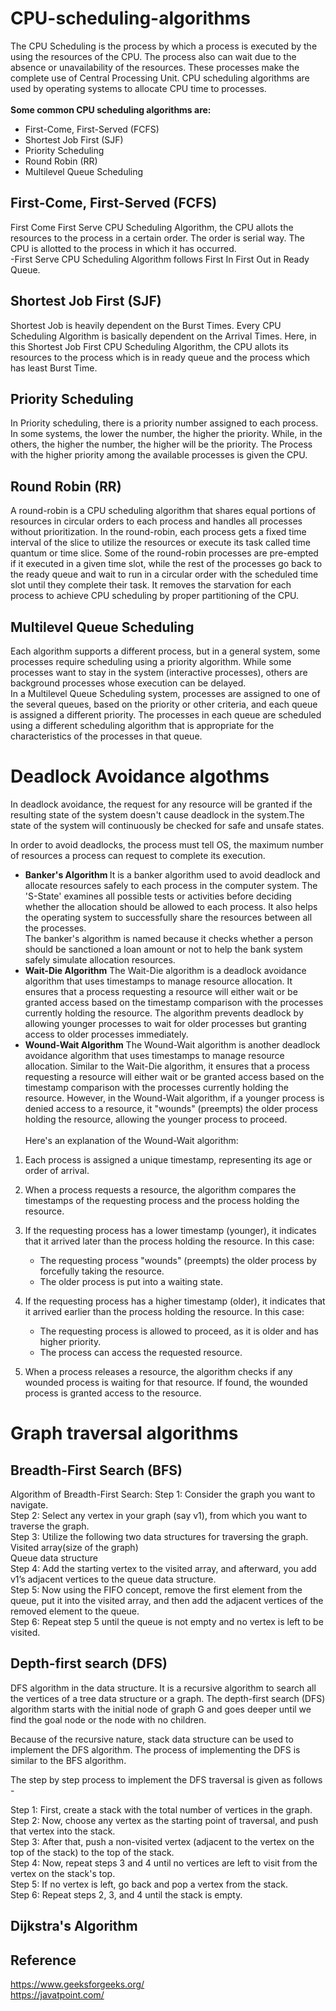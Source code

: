 # CPU-scheduling-algorithms
The CPU Scheduling is the process by which a process is executed by the using the resources of the CPU. The process also can wait due to the absence or unavailability of the resources. These processes make the complete use of Central Processing Unit.
CPU scheduling algorithms are used by operating systems to allocate CPU time to processes.<br>
 <br>
 <b>Some common CPU scheduling algorithms are:</b><br>
* First-Come, First-Served (FCFS)<br>
* Shortest Job First (SJF)<br>
* Priority Scheduling<br> 
* Round Robin (RR)<br>
* Multilevel Queue Scheduling<br>
## First-Come, First-Served (FCFS)
First Come First Serve CPU Scheduling Algorithm, the CPU allots the resources to the process in a certain order. The order is serial way. The CPU is allotted to the process in which it has occurred.<br>
-First Serve CPU Scheduling Algorithm follows First In First Out in Ready Queue.
## Shortest Job First (SJF)
Shortest Job is heavily dependent on the Burst Times. Every CPU Scheduling Algorithm is basically dependent on the Arrival Times. Here, in this Shortest Job First CPU Scheduling Algorithm, the CPU allots its resources to the process which is in ready queue and the process which has least Burst Time.
## Priority Scheduling 
In Priority scheduling, there is a priority number assigned to each process. In some systems, the lower the number, the higher the priority. While, in the others, the higher the number, the higher will be the priority. The Process with the higher priority among the available processes is given the CPU.
## Round Robin (RR)
A round-robin is a CPU scheduling algorithm that shares equal portions of resources in circular orders to each process and handles all processes without prioritization. In the round-robin, each process gets a fixed time interval of the slice to utilize the resources or execute its task called time quantum or time slice. Some of the round-robin processes are pre-empted if it executed in a given time slot, while the rest of the processes go back to the ready queue and wait to run in a circular order with the scheduled time slot until they complete their task. It removes the starvation for each process to achieve CPU scheduling by proper partitioning of the CPU.
## Multilevel Queue Scheduling
Each algorithm supports a different process, but in a general system, some processes require scheduling using a priority algorithm. While some processes want to stay in the system (interactive processes), others are background processes whose execution can be delayed.<br>
In a Multilevel Queue Scheduling system, processes are assigned to one of the several queues, based on the priority or other criteria, and each queue is assigned a different priority. The processes in each queue are scheduled using a different scheduling algorithm that is appropriate for the characteristics of the processes in that queue.

# Deadlock Avoidance algothms
In deadlock avoidance, the request for any resource will be granted if the resulting state of the system doesn't cause deadlock in the system.The state of the system will continuously be checked for safe and unsafe states.

In order to avoid deadlocks, the process must tell OS, the maximum number of resources a process can request to complete its execution.
<br>
* <b>Banker's Algorithm </b>
It is a banker algorithm used to avoid deadlock and allocate resources safely to each process in the computer system. The 'S-State' examines all possible tests or activities before deciding whether the allocation should be allowed to each process. It also helps the operating system to successfully share the resources between all the processes. <br>
The banker's algorithm is named because it checks whether a person should be sanctioned a loan amount or not to help the bank system safely simulate allocation resources.
* <b>Wait-Die Algorithm</b>
The Wait-Die algorithm is a deadlock avoidance algorithm that uses timestamps to manage resource allocation. It ensures that a process requesting a resource will either wait or be granted access based on the timestamp comparison with the processes currently holding the resource. The algorithm prevents deadlock by allowing younger processes to wait for older processes but granting access to older processes immediately.
* <b>Wound-Wait Algorithm</b>
The Wound-Wait algorithm is another deadlock avoidance algorithm that uses timestamps to manage resource allocation. Similar to the Wait-Die algorithm, it ensures that a process requesting a resource will either wait or be granted access based on the timestamp comparison with the processes currently holding the resource. However, in the Wound-Wait algorithm, if a younger process is denied access to a resource, it "wounds" (preempts) the older process holding the resource, allowing the younger process to proceed.<br>
<br>Here's an explanation of the Wound-Wait algorithm:<br>
1. Each process is assigned a unique timestamp, representing its age or order of arrival.<br>

2. When a process requests a resource, the algorithm compares the timestamps of the requesting process and the process holding the resource.

3. If the requesting process has a lower timestamp (younger), it indicates that it arrived later than the process holding the resource. In this case:
   - The requesting process "wounds" (preempts) the older process by forcefully taking the resource.
   - The older process is put into a waiting state.

4. If the requesting process has a higher timestamp (older), it indicates that it arrived earlier than the process holding the resource. In this case:
   - The requesting process is allowed to proceed, as it is older and has higher priority.
   - The process can access the requested resource.

5. When a process releases a resource, the algorithm checks if any wounded process is waiting for that resource. If found, the wounded process is granted access to the resource.

# Graph traversal algorithms
## Breadth-First Search (BFS)
Algorithm of Breadth-First Search:
Step 1: Consider the graph you want to navigate.<br>
Step 2: Select any vertex in your graph (say v1), from which you want to traverse the graph.<br>
Step 3: Utilize the following two data structures for traversing the graph.<br>
Visited array(size of the graph)<br>
Queue data structure<br>
Step 4: Add the starting vertex to the visited array, and afterward, you add v1’s adjacent vertices to the queue data structure.<br>
Step 5: Now using the FIFO concept, remove the first element from the queue, put it into the visited array, and then add the adjacent vertices of the removed element to the queue.<br>
Step 6: Repeat step 5 until the queue is not empty and no vertex is left to be visited.<br>

## Depth-first search (DFS)
DFS algorithm in the data structure. It is a recursive algorithm to search all the vertices of a tree data structure or a graph. The depth-first search (DFS) algorithm starts with the initial node of graph G and goes deeper until we find the goal node or the node with no children.

Because of the recursive nature, stack data structure can be used to implement the DFS algorithm. The process of implementing the DFS is similar to the BFS algorithm.

The step by step process to implement the DFS traversal is given as follows -

Step 1: First, create a stack with the total number of vertices in the graph.<br>
Step 2: Now, choose any vertex as the starting point of traversal, and push that vertex into the stack.<br>
Step 3: After that, push a non-visited vertex (adjacent to the vertex on the top of the stack) to the top of the stack.<br>
Step 4: Now, repeat steps 3 and 4 until no vertices are left to visit from the vertex on the stack's top.<br>
Step 5: If no vertex is left, go back and pop a vertex from the stack.<br>
Step 6: Repeat steps 2, 3, and 4 until the stack is empty.<br>

## Dijkstra's Algorithm


## Reference
https://www.geeksforgeeks.org/ <br>
https://javatpoint.com/ <br>
